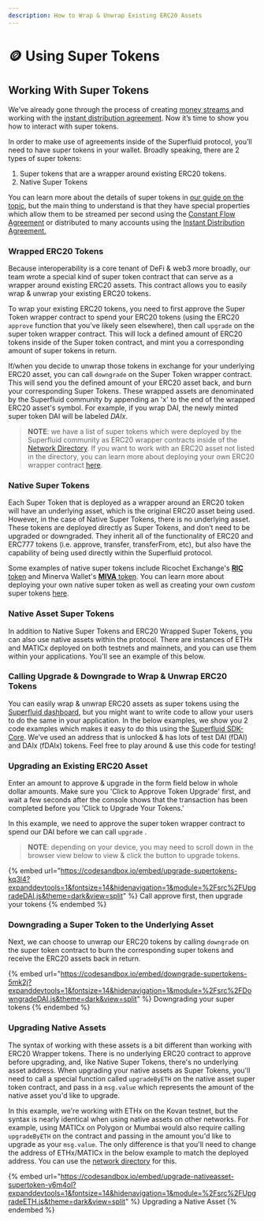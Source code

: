 ```yaml
---
description: How to Wrap & Unwrap Existing ERC20 Assets
---
```


# 🪙 Using Super Tokens

## Working With Super Tokens

We’ve already gone through the process of creating [money streams ](money-streaming-1.md)and working with the [instant distribution agreement](instant-distribution.md). Now it’s time to show you how to interact with super tokens.

In order to make use of agreements inside of the Superfluid protocol, you’ll need to have super tokens in your wallet. Broadly speaking, there are 2 types of super tokens:

1. Super tokens that are a wrapper around existing ERC20 tokens.
2. Native Super Tokens

You can learn more about the details of super tokens in [our guide on the topic](../developer-guides/super-tokens/), but the main thing to understand is that they have special properties which allow them to be streamed per second using the [Constant Flow Agreement](money-streaming-1.md) or distributed to many accounts using the [Instant Distribution Agreement.](instant-distribution.md)

### Wrapped ERC20 Tokens

Because interoperability is a core tenant of DeFi & web3 more broadly, our team wrote a special kind of super token contract that can serve as a wrapper around existing ERC20 assets. This contract allows you to easily wrap & unwrap your existing ERC20 tokens.

To wrap your existing ERC20 tokens, you need to first approve the Super Token wrapper contract to spend your ERC20 tokens (using the ERC20 `approve` function that you've likely seen elsewhere), then call `upgrade` on the super token wrapper contract. This will lock a defined amount of ERC20 tokens inside of the Super token contract, and mint you a corresponding amount of super tokens in return.

If/when you decide to unwrap those tokens in exchange for your underlying ERC20 asset, you can call `downgrade` on the Super Token wrapper contract. This will send you the defined amount of your ERC20 asset back, and burn your corresponding Super Tokens. These wrapped assets are denominated by the Superfluid community by appending an 'x' to the end of the wrapped ERC20 asset's symbol. For example, if you wrap DAI, the newly minted super token DAI will be labeled _DAIx_.

> **NOTE**: we have a list of super tokens which were deployed by the Superfluid community as ERC20 wrapper contracts inside of the [Network Directory](../networks/). If you want to work with an ERC20 asset not listed in the directory, you can learn more about deploying your own ERC20 wrapper contract [here](../developer-guides/super-tokens/#erc20-wrapper-super-token).

### Native Super Tokens

Each Super Token that is deployed as a wrapper around an ERC20 token will have an underlying asset, which is the original ERC20 asset being used. However, in the case of Native Super Tokens, there is no underlying asset. These tokens are deployed directly as Super Tokens, and don’t need to be upgraded or downgraded. They inherit all of the functionality of ERC20 and ERC777 tokens (i.e. approve, transfer, transferFrom, etc), but also have the capability of being used directly within the Superfluid protocol.

Some examples of native super tokens include Ricochet Exchange's [**RIC** token](https://docs.ricochet.exchange/business/usdric) and Minerva Wallet's [**MIVA** token](https://minerva.digital/). You can learn more about deploying your own native super token as well as creating your own _custom_ super tokens [here](../developer-guides/super-tokens/).

### Native Asset Super Tokens

In addition to Native Super Tokens and ERC20 Wrapped Super Tokens, you can also use native assets within the protocol. There are instances of ETHx and MATICx deployed on both testnets and mainnets, and you can use them within your applications. You'll see an example of this below.

### Calling Upgrade & Downgrade to Wrap & Unwrap ERC20 Tokens

You can easily wrap & unwrap ERC20 assets as super tokens using the [Superfluid dashboard](https://app.superfluid.finance/currencies), but you might want to write code to allow your users to do the same in your application. In the below examples, we show you 2 code examples which makes it easy to do this using the [Superfluid SDK-Core](https://www.npmjs.com/package/@superfluid-finance/sdk-core). We’ve used an address that is unlocked & has lots of test DAI (fDAI) and DAIx (fDAIx) tokens. Feel free to play around & use this code for testing!

### Upgrading an Existing ERC20 Asset

Enter an amount to approve & upgrade in the form field below in whole dollar amounts. Make sure you 'Click to Approve Token Upgrade' first, and wait a few seconds after the console shows that the transaction has been completed before you 'Click to Upgrade Your Tokens.'

In this example, we need to approve the super token wrapper contract to spend our DAI before we can call `upgrade` .

> **NOTE**: depending on your device, you may need to scroll down in the browser view below to view & click the button to upgrade tokens.

{% embed url="https://codesandbox.io/embed/upgrade-supertokens-kq3l4?expanddevtools=1&fontsize=14&hidenavigation=1&module=%2Fsrc%2FUpgradeDAI.js&theme=dark&view=split" %}
Call approve first, then upgrade your tokens
{% endembed %}

### Downgrading a Super Token to the Underlying Asset

Next, we can choose to unwrap our ERC20 tokens by calling `downgrade` on the super token contract to burn the corresponding super tokens and receive the ERC20 assets back in return.

{% embed url="https://codesandbox.io/embed/downgrade-supertokens-5mk2j?expanddevtools=1&fontsize=14&hidenavigation=1&module=%2Fsrc%2FDowngradeDAI.js&theme=dark&view=split" %}
Downgrading your super tokens
{% endembed %}

### Upgrading Native Assets

The syntax of working with these assets is a bit different than working with ERC20 Wrapper tokens. There is no underlying ERC20 contract to approve before upgrading, and, like Native Super Tokens, there's no underlying asset address. When upgrading your native assets as Super Tokens, you'll need to call a special function called `upgradeByETH` on the native asset super token contract, and pass in a `msg.value` which represents the amount of the native asset you'd like to upgrade.

In this example, we're working with ETHx on the Kovan testnet, but the syntax is nearly identical when using native assets on other networks. For example, using MATICx on Polygon or Mumbai would also require calling `upgradeByETH` on the contract and passing in the amount you'd like to upgrade as your `msg.value`. The only difference is that you'll need to change the address of ETHx/MATICx in the below example to match the deployed address. You can use the [network directory](../networks/) for this.

{% embed url="https://codesandbox.io/embed/upgrade-nativeasset-supertoken-y6m4ol?expanddevtools=1&fontsize=14&hidenavigation=1&module=%2Fsrc%2FUpgradeETH.js&theme=dark&view=split" %}
Upgrading a Native Asset
{% endembed %}
